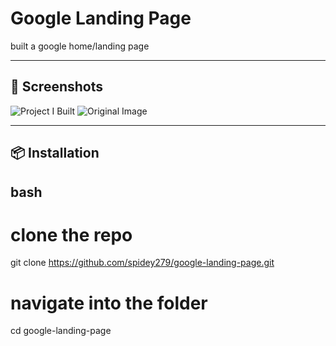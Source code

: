 # Google Landing Page

built a google home/landing page

---

## 📸 Screenshots

![Project I Built](https://github.com/user-attachments/assets/3ad0818c-7275-4f26-b946-b63335e1c0e6)
![Original Image](https://github.com/user-attachments/assets/a4aa0553-9a37-40f5-84fc-c0ff6f832998)



---

## 📦 Installation

## bash
# clone the repo
git clone https://github.com/spidey279/google-landing-page.git

# navigate into the folder
cd google-landing-page

